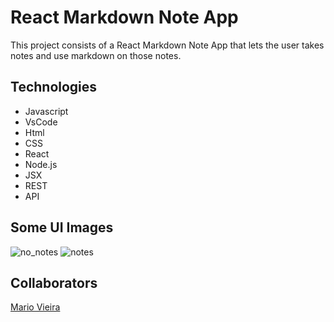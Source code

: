 # React Markdown Note App
This project consists of a React Markdown Note App that lets the user takes notes and use markdown on those notes.

## Technologies
+ Javascript
+ VsCode 
+ Html  
+ CSS
+ React
+ Node.js
+ JSX
+ REST
+ API


## Some UI Images
![no_notes](https://user-images.githubusercontent.com/47696178/155240773-3e9ca09a-13df-476a-9be0-43c8cb25ef18.png)
![notes](https://user-images.githubusercontent.com/47696178/155240770-8101db85-6b93-4c71-91db-8729d04bcb78.png)


## Collaborators
[Mario Vieira](https://github.com/MarioWork)



